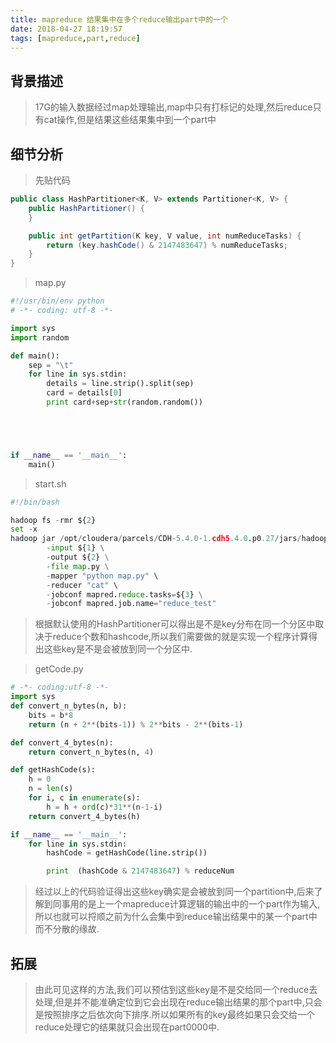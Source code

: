 ```yaml
---
title: mapreduce 结果集中在多个reduce输出part中的一个
date: 2018-04-27 18:19:57
tags: [mapreduce,part,reduce]
---
```


## 背景描述
>17G的输入数据经过map处理输出,map中只有打标记的处理,然后reduce只有cat操作,但是结果这些结果集中到一个part中

<!--more-->


## 细节分析
>先贴代码

``` java
public class HashPartitioner<K, V> extends Partitioner<K, V> {
    public HashPartitioner() {
    }

    public int getPartition(K key, V value, int numReduceTasks) {
        return (key.hashCode() & 2147483647) % numReduceTasks;
    }
}

```


>map.py
``` python
#!/usr/bin/env python
# -*- coding: utf-8 -*-

import sys
import random

def main():
	sep = "\t"
	for line in sys.stdin:
		details = line.strip().split(sep)
		card = details[0]
		print card+sep+str(random.random())





if __name__ == '__main__':
	main()

```

>start.sh

``` python
#!/bin/bash

hadoop fs -rmr ${2}
set -x
hadoop jar /opt/cloudera/parcels/CDH-5.4.0-1.cdh5.4.0.p0.27/jars/hadoop-streaming-2.6.0-mr1-cdh5.4.0.jar \
        -input ${1} \
        -output ${2} \
        -file map.py \
        -mapper "python map.py" \
        -reducer "cat" \
        -jobconf mapred.reduce.tasks=${3} \
        -jobconf mapred.job.name="reduce_test"

```



>根据默认使用的HashPartitioner可以得出是不是key分布在同一个分区中取决于reduce个数和hashcode,所以我们需要做的就是实现一个程序计算得出这些key是不是会被放到同一个分区中.

>getCode.py

``` python
# -*- coding:utf-8 -*-
import sys
def convert_n_bytes(n, b):
    bits = b*8
    return (n + 2**(bits-1)) % 2**bits - 2**(bits-1)

def convert_4_bytes(n):
    return convert_n_bytes(n, 4)

def getHashCode(s):
    h = 0
    n = len(s)
    for i, c in enumerate(s):
        h = h + ord(c)*31**(n-1-i)
    return convert_4_bytes(h)

if __name__ == '__main__':
	for line in sys.stdin:
		hashCode = getHashCode(line.strip())

		print  (hashCode & 2147483647) % reduceNum

```

>经过以上的代码验证得出这些key确实是会被放到同一个partition中,后来了解到同事用的是上一个mapreduce计算逻辑的输出中的一个part作为输入,所以也就可以捋顺之前为什么会集中到reduce输出结果中的某一个part中而不分散的缘故.


## 拓展

>由此可见这样的方法,我们可以预估到这些key是不是交给同一个reduce去处理,但是并不能准确定位到它会出现在reduce输出结果的那个part中,只会是按照排序之后依次向下排序.所以如果所有的key最终如果只会交给一个reduce处理它的结果就只会出现在part0000中.
